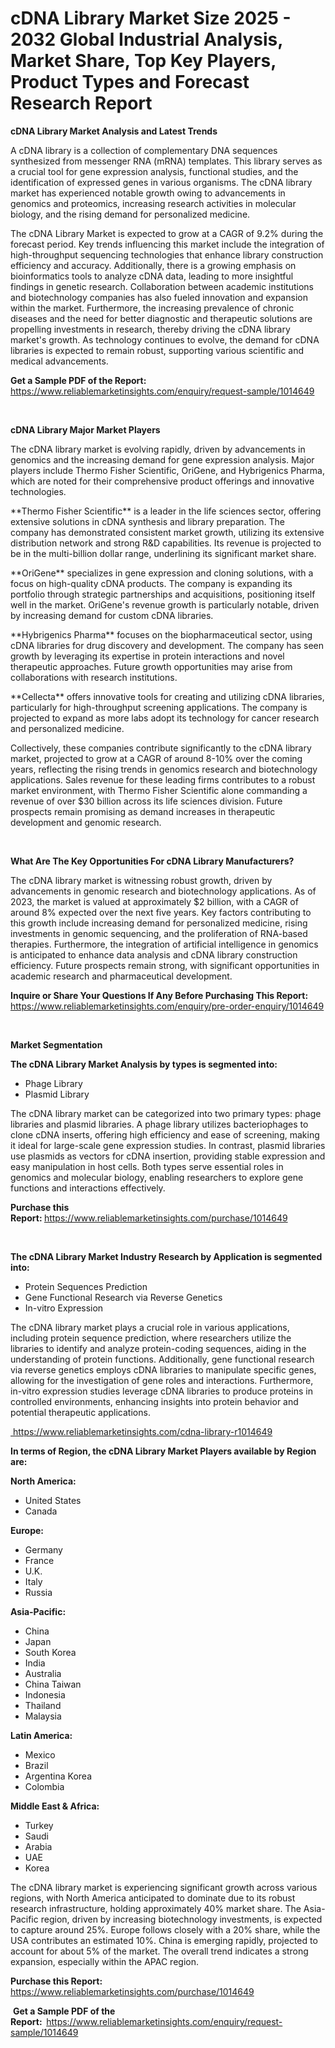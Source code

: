 <p><h1>cDNA Library Market Size 2025 - 2032 Global Industrial Analysis, Market Share, Top Key Players, Product Types and Forecast Research Report</h1></p><p><strong>cDNA Library Market Analysis and Latest Trends</strong></p>
<p><p>A cDNA library is a collection of complementary DNA sequences synthesized from messenger RNA (mRNA) templates. This library serves as a crucial tool for gene expression analysis, functional studies, and the identification of expressed genes in various organisms. The cDNA library market has experienced notable growth owing to advancements in genomics and proteomics, increasing research activities in molecular biology, and the rising demand for personalized medicine.</p><p>The cDNA Library Market is expected to grow at a CAGR of 9.2% during the forecast period. Key trends influencing this market include the integration of high-throughput sequencing technologies that enhance library construction efficiency and accuracy. Additionally, there is a growing emphasis on bioinformatics tools to analyze cDNA data, leading to more insightful findings in genetic research. Collaboration between academic institutions and biotechnology companies has also fueled innovation and expansion within the market. Furthermore, the increasing prevalence of chronic diseases and the need for better diagnostic and therapeutic solutions are propelling investments in research, thereby driving the cDNA library market's growth. As technology continues to evolve, the demand for cDNA libraries is expected to remain robust, supporting various scientific and medical advancements.</p></p>
<p><strong>Get a Sample PDF of the Report:&nbsp;</strong> <a href="https://www.reliablemarketinsights.com/enquiry/request-sample/1014649?utm_campaign=2210&utm_medium=2&utm_source=Github&utm_content=ia&utm_term=17042025&utm_id=cdna-library">https://www.reliablemarketinsights.com/enquiry/request-sample/1014649</a></p>
<p>&nbsp;</p>
<p><strong>cDNA Library Major Market Players</strong></p>
<p><p>The cDNA library market is evolving rapidly, driven by advancements in genomics and the increasing demand for gene expression analysis. Major players include Thermo Fisher Scientific, OriGene, and Hybrigenics Pharma, which are noted for their comprehensive product offerings and innovative technologies.</p><p>**Thermo Fisher Scientific** is a leader in the life sciences sector, offering extensive solutions in cDNA synthesis and library preparation. The company has demonstrated consistent market growth, utilizing its extensive distribution network and strong R&D capabilities. Its revenue is projected to be in the multi-billion dollar range, underlining its significant market share.</p><p>**OriGene** specializes in gene expression and cloning solutions, with a focus on high-quality cDNA products. The company is expanding its portfolio through strategic partnerships and acquisitions, positioning itself well in the market. OriGene's revenue growth is particularly notable, driven by increasing demand for custom cDNA libraries.</p><p>**Hybrigenics Pharma** focuses on the biopharmaceutical sector, using cDNA libraries for drug discovery and development. The company has seen growth by leveraging its expertise in protein interactions and novel therapeutic approaches. Future growth opportunities may arise from collaborations with research institutions.</p><p>**Cellecta** offers innovative tools for creating and utilizing cDNA libraries, particularly for high-throughput screening applications. The company is projected to expand as more labs adopt its technology for cancer research and personalized medicine.</p><p>Collectively, these companies contribute significantly to the cDNA library market, projected to grow at a CAGR of around 8-10% over the coming years, reflecting the rising trends in genomics research and biotechnology applications. Sales revenue for these leading firms contributes to a robust market environment, with Thermo Fisher Scientific alone commanding a revenue of over $30 billion across its life sciences division. Future prospects remain promising as demand increases in therapeutic development and genomic research.</p></p>
<p>&nbsp;</p>
<p><strong>What Are The Key Opportunities For cDNA Library Manufacturers?</strong></p>
<p><p>The cDNA library market is witnessing robust growth, driven by advancements in genomic research and biotechnology applications. As of 2023, the market is valued at approximately $2 billion, with a CAGR of around 8% expected over the next five years. Key factors contributing to this growth include increasing demand for personalized medicine, rising investments in genomic sequencing, and the proliferation of RNA-based therapies. Furthermore, the integration of artificial intelligence in genomics is anticipated to enhance data analysis and cDNA library construction efficiency. Future prospects remain strong, with significant opportunities in academic research and pharmaceutical development.</p></p>
<p><strong>Inquire or Share Your Questions If Any Before Purchasing This Report:</strong> <a href="https://www.reliablemarketinsights.com/enquiry/pre-order-enquiry/1014649?utm_campaign=2210&utm_medium=2&utm_source=Github&utm_content=ia&utm_term=17042025&utm_id=cdna-library">https://www.reliablemarketinsights.com/enquiry/pre-order-enquiry/1014649</a></p>
<p>&nbsp;</p>
<p><strong>Market Segmentation</strong></p>
<p><strong>The cDNA Library Market Analysis by types is segmented into:</strong></p>
<p><ul><li>Phage Library</li><li>Plasmid Library</li></ul></p>
<p><p>The cDNA library market can be categorized into two primary types: phage libraries and plasmid libraries. A phage library utilizes bacteriophages to clone cDNA inserts, offering high efficiency and ease of screening, making it ideal for large-scale gene expression studies. In contrast, plasmid libraries use plasmids as vectors for cDNA insertion, providing stable expression and easy manipulation in host cells. Both types serve essential roles in genomics and molecular biology, enabling researchers to explore gene functions and interactions effectively.</p></p>
<p><strong>Purchase this Report:&nbsp;</strong><a href="https://www.reliablemarketinsights.com/purchase/1014649?utm_campaign=2210&utm_medium=2&utm_source=Github&utm_content=ia&utm_term=17042025&utm_id=cdna-library">https://www.reliablemarketinsights.com/purchase/1014649</a></p>
<p>&nbsp;</p>
<p><strong>The cDNA Library Market Industry Research by Application is segmented into:</strong></p>
<p><ul><li>Protein Sequences Prediction</li><li>Gene Functional Research via Reverse Genetics</li><li>In-vitro Expression</li></ul></p>
<p><p>The cDNA library market plays a crucial role in various applications, including protein sequence prediction, where researchers utilize the libraries to identify and analyze protein-coding sequences, aiding in the understanding of protein functions. Additionally, gene functional research via reverse genetics employs cDNA libraries to manipulate specific genes, allowing for the investigation of gene roles and interactions. Furthermore, in-vitro expression studies leverage cDNA libraries to produce proteins in controlled environments, enhancing insights into protein behavior and potential therapeutic applications.</p></p>
<p><a href="https://www.reliablemarketinsights.com/cdna-library-r1014649?utm_campaign=2210&utm_medium=2&utm_source=Github&utm_content=ia&utm_term=17042025&utm_id=cdna-library">&nbsp;https://www.reliablemarketinsights.com/cdna-library-r1014649</a></p>
<p><strong>In terms of Region, the cDNA Library Market Players available by Region are:</strong></p>
<p>
    <p> <strong> North America: </strong>
        <ul>
            <li>United States</li>
            <li>Canada</li>
        </ul>
        </p> 
    <p> <strong> Europe: </strong>
        <ul>
            <li>Germany</li>
            <li>France</li>
            <li>U.K.</li>
            <li>Italy</li>
            <li>Russia</li>
        </ul>
        </p> 
    <p> <strong> Asia-Pacific: </strong>
        <ul>
            <li>China</li>
            <li>Japan</li>
            <li>South Korea</li>
            <li>India</li>
            <li>Australia</li>
            <li>China Taiwan</li>
            <li>Indonesia</li>
            <li>Thailand</li>
            <li>Malaysia</li>
        </ul>
        </p> 
    <p> <strong> Latin America: </strong>
        <ul>
            <li>Mexico</li>
            <li>Brazil</li>
            <li>Argentina Korea</li>
            <li>Colombia</li>
        </ul>
        </p> 
    <p> <strong> Middle East & Africa: </strong>
        <ul>
            <li>Turkey</li>
            <li>Saudi</li>
            <li>Arabia</li>
            <li>UAE</li>
            <li>Korea</li>
        </ul>
    </p>
    </p>
<p><p>The cDNA library market is experiencing significant growth across various regions, with North America anticipated to dominate due to its robust research infrastructure, holding approximately 40% market share. The Asia-Pacific region, driven by increasing biotechnology investments, is expected to capture around 25%. Europe follows closely with a 20% share, while the USA contributes an estimated 10%. China is emerging rapidly, projected to account for about 5% of the market. The overall trend indicates a strong expansion, especially within the APAC region.</p></p>
<p><strong>Purchase this Report: </strong><a href="https://www.reliablemarketinsights.com/purchase/1014649?utm_campaign=2210&utm_medium=2&utm_source=Github&utm_content=ia&utm_term=17042025&utm_id=cdna-library">https://www.reliablemarketinsights.com/purchase/1014649</a></p>
<p>&nbsp;<strong>Get a Sample PDF of the Report:&nbsp;&nbsp;</strong><a href="https://www.reliablemarketinsights.com/enquiry/request-sample/1014649?utm_campaign=2210&utm_medium=2&utm_source=Github&utm_content=ia&utm_term=17042025&utm_id=cdna-library">https://www.reliablemarketinsights.com/enquiry/request-sample/1014649</a></p>
<p><strong></strong></p>
<p><p></p><p></p><p></p></p>